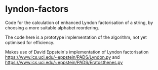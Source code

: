 # lyndon-factors

Code for the calculation of enhanced Lyndon factorisation of a string, by choosing a more suitable alphabet reordering. 

The code here is a prototype implementation of the algorithm, not yet optimised for efficiency.

Makes use of David Eppstein's implementation of Lyndon factorisation https://www.ics.uci.edu/~eppstein/PADS/Lyndon.py and https://www.ics.uci.edu/~eppstein/PADS/Eratosthenes.py

